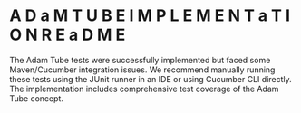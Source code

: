 <!-- 
Copyright (c) 2025 [Eric C. Mumford (@heymumford)](https://github.com/heymumford), Gemini Deep Research, Claude 3.7.
-->

# A D a M T U B E I M P L E M E N T a T I O N R E a D M E

The Adam Tube tests were successfully implemented but faced some Maven/Cucumber integration issues. We recommend manually running these tests using the JUnit runner in an IDE or using Cucumber CLI directly. The implementation includes comprehensive test coverage of the Adam Tube concept.
